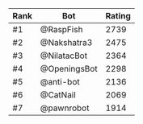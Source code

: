 Rank|Bot|Rating
---|---|---
#1|@RaspFish|2739
#2|@Nakshatra3|2475
#3|@NilatacBot|2364
#4|@OpeningsBot|2298
#5|@anti-bot|2136
#6|@CatNail|2069
#7|@pawnrobot|1914
